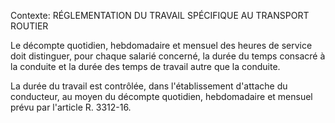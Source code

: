 Contexte: RÉGLEMENTATION DU TRAVAIL SPÉCIFIQUE AU TRANSPORT ROUTIER

Le décompte quotidien, hebdomadaire et mensuel des heures de service doit distinguer, pour chaque salarié concerné, la durée du temps consacré à la conduite et la durée des temps de travail autre que la conduite.

La durée du travail est contrôlée, dans l'établissement d'attache du conducteur, au moyen du décompte quotidien, hebdomadaire et mensuel prévu par l'article R. 3312-16.